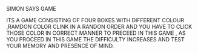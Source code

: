  SIMON SAYS GAME 

 ITS A GAME CONSISTING OF FOUR BOXES WITH DIFFERENT COLOUR ,RAMDON COLOR CLINK IN A RANDON ORDER AND YOU HAVE TO CLICK THOSE COLOR IN CORRECT MANNER TO PRECEED IN THIS GAME ,
 AS YOU PROCEED IN THIS GAME THE DIFFICULTY INCREASES AND TEST YOUR MEMORY AND PRESENCE OF MIND. 
